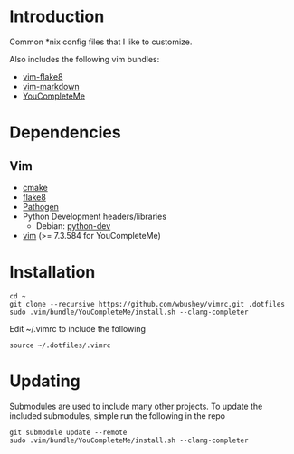 # Introduction

Common *nix config files that I like to customize. 

Also includes the following vim bundles:

- [vim-flake8](https://github.com/nvie/vim-flake8)
- [vim-markdown](https://github.com/plasticboy/vim-markdown)
- [YouCompleteMe](http://valloric.github.io/YouCompleteMe/)

# Dependencies

## Vim
- [cmake](http://www.cmake.org/)
- [flake8](https://pypi.python.org/pypi/flake8)
- [Pathogen](https://github.com/tpope/vim-pathogen)
- Python Development headers/libraries 
  - Debian: [python-dev](https://packages.debian.org/stable/python-dev)
- [vim](http://www.vim.org/) (>= 7.3.584 for YouCompleteMe)


# Installation

    cd ~
    git clone --recursive https://github.com/wbushey/vimrc.git .dotfiles
    sudo .vim/bundle/YouCompleteMe/install.sh --clang-completer

Edit ~/.vimrc to include the following

    source ~/.dotfiles/.vimrc


# Updating

Submodules are used to include many other projects. To update the included
submodules, simple run the following in the repo

    git submodule update --remote
    sudo .vim/bundle/YouCompleteMe/install.sh --clang-completer
